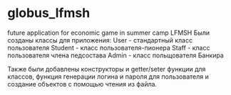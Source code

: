 # globus_lfmsh
future application for economic game in summer camp LFMSH
Были созданы классы для приложения:
User - стандартный класс пользователя
Student - класс пользователя-пионера
Staff - класс пользователя члена педсостава
Admin - класс польщователя Банкира

Также были добавлены конструкторы и getter/seter функции для классов, функция генерации логина и пароля для пользователя и создание объектов с помощью чтения из файла.

 
